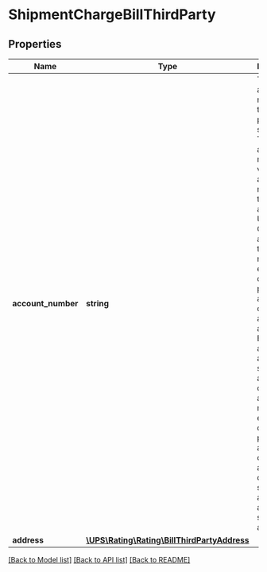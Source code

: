 # ShipmentChargeBillThirdParty

## Properties
Name | Type | Description | Notes
------------ | ------------- | ------------- | -------------
**account_number** | **string** | The UPS account number of the third party shipper.  The account must be a valid UPS account number that is active. For US, PR and CA accounts, the account must be either a daily pickup account, an occasional account, or a customer B.I.N account, or a drop shipper account. All other accounts must be either a daily pickup account, an occasional account, a drop shipper account, or a non-shipping account. | 
**address** | [**\UPS\Rating\Rating\BillThirdPartyAddress**](BillThirdPartyAddress.md) |  | 

[[Back to Model list]](../../README.md#documentation-for-models) [[Back to API list]](../../README.md#documentation-for-api-endpoints) [[Back to README]](../../README.md)

